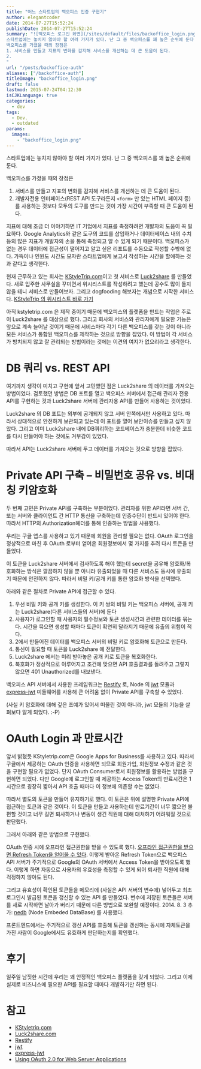 ```yaml
---
title: "어느 스타트업의 백오피스 인증 구현기"
author: elegantcoder
date: 2014-07-27T15:52:24
publishDate: 2014-07-27T15:52:24
summary: "![백오피스 로그인 화면](/sites/default/files/backoffice_login.png &#8220;백오피스 로그인 화면&#8221;)
스타트업에는 놓치지 않아야 할 여러 가지가 있다. 난 그 중 백오피스를 꽤 높은 순위에 둔다.
백오피스를 가졌을 때의 장점은
1. 서비스를 만들고 지표의 변화를 감지해 서비스를 개선하는 데 큰 도움이 된다.
2.
"
url: "/posts/backoffice-auth"
aliases: ["/backoffice-auth"]
titleImage: "backoffice_login.png"
draft: false
lastmod: 2015-07-24T04:12:30
isCJKLanguage: true
categories:
  - dev
tags:
  - Dev.
  - outdated
params:
  images:
    - "backoffice_login.png"
---
```

스타트업에는 놓치지 않아야 할 여러 가지가 있다. 난 그 중 백오피스를 꽤 높은 순위에 둔다.

백오피스를 가졌을 때의 장점은

1.  서비스를 만들고 지표의 변화를 감지해 서비스를 개선하는 데 큰 도움이 된다.
2.  개발자전용 인터페이스(REST API 도구라든지 `<form>` 만 있는 HTML 페이지 등)를 사용하는 것보다 모두의 도구를 만드는 것이 가장 시간이 부족할 때 큰 도움이 된다.

지표에 대해 조금 더 이야기하면 IT 기업에서 지표를 측정하려면 개발자의 도움이 꼭 필요하다. Google Analytics와 같은 도구의 코드를 삽입하거나 데이터베이스 내의 수치 등의 많은 지표가 개발자의 손을 통해 측정되고 알 수 있게 되기 때문이다. 백오피스가 없는 경우 데이터에 접근성이 떨어지고 알고 싶은 리포트를 수동으로 작성할 수밖에 없다. 가뜩이나 인원도 시간도 모자란 스타트업에게 보고서 작성하는 시간을 할애하는 것과 같다고 생각한다.

현재 근무하고 있는 회사는 [KStyleTrip.com](http://kstyletrip.com)이고 첫 서비스로 [Luck2share](http://luck2share.com) 를 만들었다. 새로 입주한 사무실을 꾸미면서 위시리스트를 작성하려고 했는데 공수도 많이 들지 않을 테니 서비스로 만들어보자. 그리고 dogfooding 해보자는 개념으로 시작한 서비스다. [KStyleTrip 의 위시리스트 바로 가기](http://luck2share.com/#/DM58X9dperCrQDA8kJmP)

아직 kstyletrip.com 은 제작 중이기 때문에 백오피스의 플랫폼을 만드는 작업은 주로 이 Luck2share 를 대상으로 했다. 그리고 회사의 서비스와 관리자에게 필요한 기능은 앞으로 계속 늘어날 것이기 때문에 서비스마다 각기 다른 백오피스를 갖는 것이 아니라 모든 서비스가 통합된 백오피스를 제작하는 것으로 방향을 잡았다. 이 방법이 각 서비스가 방치되지 않고 잘 관리되는 방법이라는 것에는 이견의 여지가 없으리라고 생각한다.

DB 쿼리 vs. REST API
==================

여기까지 생각이 미치고 구현에 앞서 고민했던 점은 Luck2share 의 데이터를 가져오는 방법이었다. 검토했던 방법은 DB 포트를 열고 백오피스 서버에서 접근해 관리자 전용 API를 구현하는 것과 Luck2share 서버에 관리자용 API를 만들어 사용하는 것이었다.

Luck2share 의 DB 포트는 외부에 공개되지 않고 서버 안쪽에서만 사용하고 있다. 따라서 상대적으로 안전하게 보관되고 있는데 이 포트를 열어 보안이슈를 만들고 싶지 않았다. 그리고 이미 Luck2share 내에 DB쿼리하는 코드베이스가 충분한데 비슷한 코드를 다시 만들어야 하는 것에도 거부감이 있었다.

따라서 API는 Luck2share 서버에 두고 데이터를 가져오는 것으로 방향을 잡았다.

Private API 구축 – 비밀번호 공유 vs. 비대칭 키암호화
=====================================

두 번째 고민은 Private API를 구축하는 부분이었다. 관리자를 위한 API라면 서버 간, 또는 서버와 클라이언트 간 HTTP 통신을 구축하는데 인증수단이 반드시 있어야 한다. 따라서 HTTP의 Authorization헤더를 통해 인증하는 방법을 사용했다.

우리는 구글 앱스를 사용하고 있기 때문에 회원을 관리할 필요는 없다. OAuth 로그인을 정상적으로 마친 후 OAuth 로부터 얻어온 회원정보에서 몇 가지를 추려 다시 토큰을 만들었다.

이 토큰을 Luck2share 서버에서 검사하도록 해야 했는데 secret을 공유해 암호화/복호화하는 방식은 깔끔하지 않을 뿐 아니라 유출되었을 때 다른 서비스도 동시에 유출되기 때문에 안전하지 않다. 따라서 비밀 키/공개 키를 통한 암호화 방식을 선택했다.

아래와 같은 절차로 Private API에 접근할 수 있다.

1.  우선 비밀 키와 공개 키를 생성한다. 이 키 쌍의 비밀 키는 백오피스 서버에, 공개 키는 Luck2share(다른 서비스들의 서버)에 둔다
2.  사용자가 로그인할 때 사용자의 필수정보와 토큰 생성시간과 관련한 데이터를 묶는다. 시간을 묶으면 생성할 때마다 토큰이 확연히 달라지기 때문에 유출의 위험이 적다.
3.  2에서 만들어진 데이터를 백오피스 서버의 비밀 키로 암호화해 토큰으로 만든다.
4.  통신이 필요할 때 토큰을 Luck2share 에 전달한다.
5.  Luck2share 에서는 미리 받아놓은 공개 키로 토큰을 복호화한다.
6.  복호화가 정상적으로 이루어지고 조건에 맞으면 API 호출결과를 돌려주고 그렇지 않으면 401 Unauthorized를 내보낸다.

백오피스 API 서버에서 사용한 프레임워크는 [Restify](http://mcavage.me/node-restify/) 로, Node 의 [jwt](https://www.npmjs.org/package/jwt) 모듈과 [express-jwt](https://www.npmjs.org/package/express-jwt) 미들웨어를 사용해 큰 어려움 없이 Private API를 구축할 수 있었다.

(사실 키 암호화에 대해 깊은 조예가 있어서 떠올린 것이 아니라, jwt 모듈의 기능을 살펴보다 알게 되었다. :-P)

OAuth Login 과 만료시간
==================

앞서 밝혔듯 KStyletrip.com은 Google Apps for Business를 사용하고 있다. 따라서 구글에서 제공하는 OAuth 인증을 사용하면 되므로 회원가입, 회원정보 수정과 같은 것을 구현할 필요가 없었다. 단지 OAuth Consumer로서 회원정보를 활용하는 방법을 구현하면 되었다. 다만 Google에 로그인할 때 제공하는 Access Token의 만료시간은 1시간으로 굉장히 짧아서 API 호출 때마다 이 정보에 의존할 수는 없었다.

따라서 별도의 토큰을 만들어 유지하기로 했다. 이 토큰은 위에 설명한 Private API에 접근하는 토큰과 같은 것이다. 이 토큰을 만들고 사용하는데 만료기간이 너무 짧으면 불편할 것이고 너무 길면 퇴사하거나 변동이 생긴 직원에 대해 대처하기 어려워질 것으로 판단했다.

그래서 아래와 같은 방법으로 구현했다.

OAuth 인증 시에 오프라인 접근권한을 받을 수 있도록 했다. [오프라인 접근권한을 받으면 Refresh Token을 얻어올 수 있다](https://developers.google.com/accounts/docs/OAuth2WebServer). 이렇게 받아온 Refresh Token으로 백오피스 API 서버가 주기적으로 Google의 OAuth 서버에서 Access Token을 받아오도록 했다. 이렇게 하면 자동으로 사용자의 유효성을 측정할 수 있게 되어 퇴사한 직원에 대해 걱정하지 않아도 된다.

그리고 유효성이 확인된 토큰들을 메모리에 (사실은 API 서버의 변수에) 넣어두고 최초 로그인시 발급된 토큰을 갱신할 수 있는 API 를 만들었다. 변수에 저장된 토큰들은 서버를 새로 시작하면 날아가 버리기 때문에 다른 방법으로 보완할 예정이다. 2014. 8. 3 추가: [nedb](https://www.npmjs.org/package/nedb) (Node Embeded DataBase) 를 사용했다.

프론트엔드에서는 주기적으로 갱신 API를 호출해 토큰을 갱신하는 동시에 자체토큰을 가진 사람이 Google에서도 유효하게 판단하는지를 확인했다.

후기
==

일주일 남짓한 시간에 우리는 꽤 안정적인 백오피스 플랫폼을 갖게 되었다. 그리고 이제 실제로 비즈니스에 필요한 API를 필요할 때마다 개발하기만 하면 된다.

참고
==

-   [KStyletrip,com](http://kstyletrip.com)
-   [Luck2share.com](http://luck2share.com)
-   [Restify](http://mcavage.me/node-restify/)
-   [jwt](https://www.npmjs.org/package/jwt)
-   [express-jwt](https://www.npmjs.org/package/express-jwt)
-   [Using OAuth 2.0 for Web Server Applications](https://developers.google.com/accounts/docs/OAuth2WebServer)
